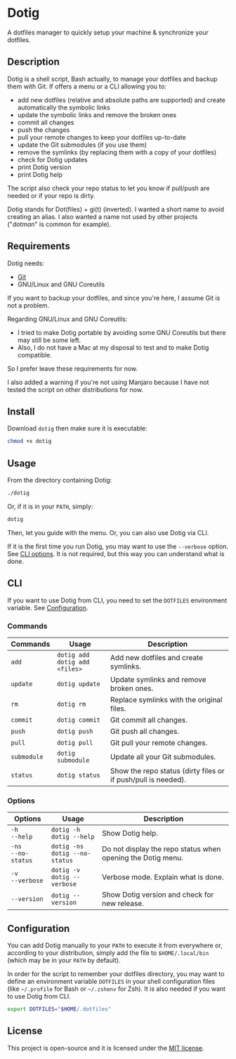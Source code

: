 # Dotig

A dotfiles manager to quickly setup your machine & synchronize your dotfiles.

## Description

Dotig is a shell script, Bash actually, to manage your dotfiles and backup them with Git. If offers a menu or a CLI allowing you to:
* add new dotfiles (relative and absolute paths are supported) and create automatically the symbolic links
* update the symbolic links and remove the broken ones
* commit all changes
* push the changes
* pull your remote changes to keep your dotfiles up-to-date
* update the Git submodules (if you use them)
* remove the symlinks (by replacing them with a copy of your dotfiles)
* check for Dotig updates
* print Dotig version
* print Dotig help

The script also check your repo status to let you know if pull/push are needed or if your repo is dirty.

Dotig stands for Dot(files) + gi(t) (inverted). I wanted a short name to avoid creating an alias. I also wanted a name not used by other projects ("*dotman*" is common for example).

## Requirements

Dotig needs:
* [Git](https://git-scm.com/)
* GNU/Linux and GNU Coreutils

If you want to backup your dotfiles, and since you're here, I assume Git is not a problem.

Regarding GNU/Linux and GNU Coreutils:

* I tried to make Dotig portable by avoiding some GNU Coreutils but there may still be some left.
* Also, I do not have a Mac at my disposal to test and to make Dotig compatible.

So I prefer leave these requirements for now.

I also added a warning if you're not using Manjaro because I have not tested the script on other distributions for now.

## Install

Download `dotig` then make sure it is executable:

```bash
chmod +x dotig
```

## Usage

From the directory containing Dotig:
```bash
./dotig
```

Or, if it is in your `PATH`, simply:
```bash
dotig
```

Then, let you guide with the menu. Or, you can also use Dotig via CLI.

If it is the first time you run Dotig, you may want to use the `--verbose` option. See [CLI options](#options). It is not required, but this way you can understand what is done.

## CLI

If you want to use Dotig from CLI, you need to set the `DOTFILES` environment variable. See [Configuration](#configuration).
### Commands

|Commands|Usage|Description|
|---|---|---|
|`add`|`dotig add`<br />`dotig add <files>`|Add new dotfiles and create symlinks.|
|`update`|`dotig update`|Update symlinks and remove broken ones.|
|`rm`|`dotig rm`|Replace symlinks with the original files.|
|`commit`|`dotig commit`|Git commit all changes.|
|`push`|`dotig push`|Git push all changes.|
|`pull`|`dotig pull`|Git pull your remote changes.|
|`submodule`|`dotig submodule`|Update all your Git submodules.|
|`status`|`dotig status`|Show the repo status (dirty files or if push/pull is needed).|

### Options

|Options|Usage|Description|
|---|---|---|
|`-h`<br />`--help`|`dotig -h`<br />`dotig --help`|Show Dotig help.|
|`-ns`<br />`--no-status`|`dotig -ns`<br />`dotig --no-status`|Do not display the repo status when opening the Dotig menu.|
|`-v`<br />`--verbose`|`dotig -v`<br />`dotig --verbose`|Verbose mode. Explain what is done.|
|`--version`|`dotig --version`|Show Dotig version and check for new release.|

## Configuration

You can add Dotig manually to your `PATH` to execute it from everywhere or, according to your distribution, simply add the file to `$HOME/.local/bin` (which may be in your `PATH` by default).

In order for the script to remember your dotfiles directory, you may want to define an environment variable `DOTFILES` in your shell configuration files (like `~/.profile` for Bash or `~/.zshenv` for Zsh). It is also needed if you want to use Dotig from CLI.


```bash
export DOTFILES="$HOME/.dotfiles"
```

## License

This project is open-source and it is licensed under the [MIT license](./LICENSE).
